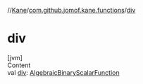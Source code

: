 //[Kane](../index.md)/[com.github.jomof.kane.functions](index.md)/[div](div.md)



# div  
[jvm]  
Content  
val [div](div.md): [AlgebraicBinaryScalarFunction](../com.github.jomof.kane.impl.functions/-algebraic-binary-scalar-function/index.md)  




